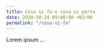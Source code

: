 ```yaml
---
title: Cosa si fa e cosa si porta
date: 2020-10-24 09:08:00 +02:00
permalink: "/cosa-si-fa"
---
```


Lorem ipsum …